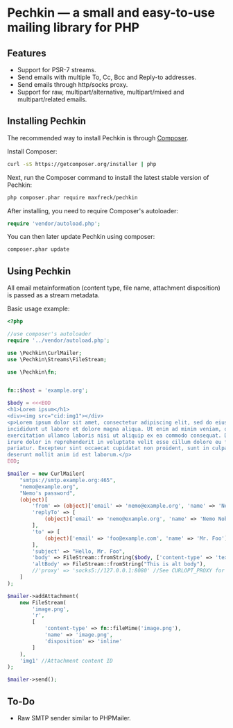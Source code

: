 # Pechkin — a small and easy-to-use mailing library for PHP

## Features

- Support for PSR-7 streams.
- Send emails with multiple To, Cc, Bcc and Reply-to addresses.
- Send emails through http/socks proxy.
- Support for raw, multipart/alternative, multipart/mixed and multipart/related emails.

## Installing Pechkin

The recommended way to install Pechkin is through [Composer](http://getcomposer.org).

Install Composer:

```bash
curl -sS https://getcomposer.org/installer | php
```

Next, run the Composer command to install the latest stable version of Pechkin:

```bash
php composer.phar require maxfreck/pechkin
```

After installing, you need to require Composer's autoloader:

```php
require 'vendor/autoload.php';
```

You can then later update Pechkin using composer:

 ```bash
composer.phar update
 ```

## Using Pechkin

All email metainformation (content type, file name, attachment disposition) is passed as a stream metadata.

Basic usage example:

```php
<?php

//use composer's autoloader
require '../vendor/autoload.php';

use \Pechkin\CurlMailer;
use \Pechkin\Streams\FileStream;

use \Pechkin\fn;


fn::$host = 'example.org';

$body = <<<EOD
<h1>Lorem ipsum</h1>
<div><img src="cid:img1"></div>
<p>Lorem ipsum dolor sit amet, consectetur adipiscing elit, sed do eiusmod tempor
incididunt ut labore et dolore magna aliqua. Ut enim ad minim veniam, quis nostrud
exercitation ullamco laboris nisi ut aliquip ex ea commodo consequat. Duis aute
irure dolor in reprehenderit in voluptate velit esse cillum dolore eu fugiat nulla
pariatur. Excepteur sint occaecat cupidatat non proident, sunt in culpa qui officia
deserunt mollit anim id est laborum.</p>
EOD;

$mailer = new CurlMailer(
    "smtps://smtp.example.org:465",
    "nemo@example.org",
    "Nemo's password",
    (object)[
        'from' => (object)['email' => 'nemo@example.org', 'name' => 'Nemo Nobody'],
        'replyTo' => [
            (object)['email' => 'nemo@example.org', 'name' => 'Nemo Nobody'],
        ],
        'to' => [
            (object)['email' => 'foo@example.com', 'name' => 'Mr. Foo'],
        ],
        'subject' => "Hello, Mr. Foo",
        'body' => FileStream::fromString($body, ['content-type' => 'text/html; charset="utf-8"']),
        'altBody' => FileStream::fromString("This is alt body"),
        //'proxy' => 'socks5://127.0.0.1:8080' //See CURLOPT_PROXY for more information
    ]
);

$mailer->addAttachment(
    new FileStream(
        'image.png',
        'r',
        [
            'content-type' => fn::fileMime('image.png'),
            'name' => 'image.png',
            'disposition' => 'inline'
        ]
    ),
    'img1' //Attachment content ID
);

$mailer->send();
```

## To-Do

- Raw SMTP sender similar to PHPMailer.